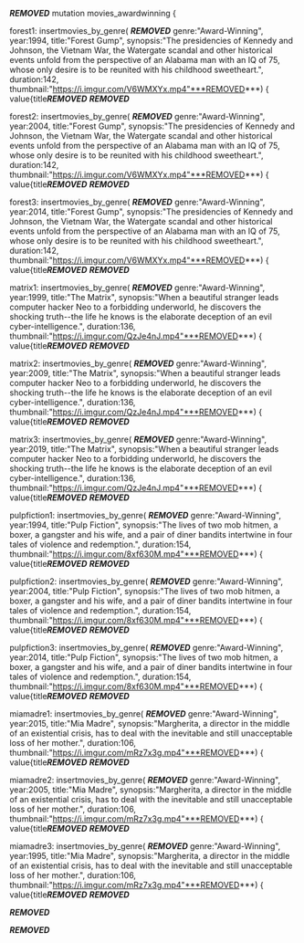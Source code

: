 ***REMOVED***
mutation movies_awardwinning {

  forest1: insertmovies_by_genre(
***REMOVED***
      genre:"Award-Winning", 
      year:1994,
      title:"Forest Gump",
      synopsis:"The presidencies of Kennedy and Johnson, the Vietnam War, the Watergate scandal and other historical events unfold from the perspective of an Alabama man with an IQ of 75, whose only desire is to be reunited with his childhood sweetheart.",
      duration:142,
      thumbnail:"https://i.imgur.com/V6WMXYx.mp4"***REMOVED***) {
    value{title***REMOVED***
  ***REMOVED***

  forest2: insertmovies_by_genre(
***REMOVED***
      genre:"Award-Winning", 
      year:2004,
      title:"Forest Gump",
      synopsis:"The presidencies of Kennedy and Johnson, the Vietnam War, the Watergate scandal and other historical events unfold from the perspective of an Alabama man with an IQ of 75, whose only desire is to be reunited with his childhood sweetheart.",
      duration:142,
      thumbnail:"https://i.imgur.com/V6WMXYx.mp4"***REMOVED***) {
    value{title***REMOVED***
  ***REMOVED***

  forest3: insertmovies_by_genre(
***REMOVED***
      genre:"Award-Winning", 
      year:2014,
      title:"Forest Gump",
      synopsis:"The presidencies of Kennedy and Johnson, the Vietnam War, the Watergate scandal and other historical events unfold from the perspective of an Alabama man with an IQ of 75, whose only desire is to be reunited with his childhood sweetheart.",
      duration:142,
      thumbnail:"https://i.imgur.com/V6WMXYx.mp4"***REMOVED***) {
    value{title***REMOVED***
  ***REMOVED***

  matrix1: insertmovies_by_genre(
***REMOVED***
      genre:"Award-Winning", 
      year:1999,
      title:"The Matrix",
      synopsis:"When a beautiful stranger leads computer hacker Neo to a forbidding underworld, he discovers the shocking truth--the life he knows is the elaborate deception of an evil cyber-intelligence.",
      duration:136,
      thumbnail:"https://i.imgur.com/QzJe4nJ.mp4"***REMOVED***) {
    value{title***REMOVED***
  ***REMOVED***

  matrix2: insertmovies_by_genre(
***REMOVED***
      genre:"Award-Winning", 
      year:2009,
      title:"The Matrix",
      synopsis:"When a beautiful stranger leads computer hacker Neo to a forbidding underworld, he discovers the shocking truth--the life he knows is the elaborate deception of an evil cyber-intelligence.",
      duration:136,
      thumbnail:"https://i.imgur.com/QzJe4nJ.mp4"***REMOVED***) {
    value{title***REMOVED***
  ***REMOVED***

  matrix3: insertmovies_by_genre(
***REMOVED***
      genre:"Award-Winning", 
      year:2019,
      title:"The Matrix",
      synopsis:"When a beautiful stranger leads computer hacker Neo to a forbidding underworld, he discovers the shocking truth--the life he knows is the elaborate deception of an evil cyber-intelligence.",
      duration:136,
      thumbnail:"https://i.imgur.com/QzJe4nJ.mp4"***REMOVED***) {
    value{title***REMOVED***
  ***REMOVED***

  pulpfiction1: insertmovies_by_genre(
***REMOVED***
      genre:"Award-Winning", 
      year:1994,
      title:"Pulp Fiction",
      synopsis:"The lives of two mob hitmen, a boxer, a gangster and his wife, and a pair of diner bandits intertwine in four tales of violence and redemption.",
      duration:154,
      thumbnail:"https://i.imgur.com/8xf630M.mp4"***REMOVED***) {
    value{title***REMOVED***
  ***REMOVED***

  pulpfiction2: insertmovies_by_genre(
***REMOVED***
      genre:"Award-Winning", 
      year:2004,
      title:"Pulp Fiction",
      synopsis:"The lives of two mob hitmen, a boxer, a gangster and his wife, and a pair of diner bandits intertwine in four tales of violence and redemption.",
      duration:154,
      thumbnail:"https://i.imgur.com/8xf630M.mp4"***REMOVED***) {
    value{title***REMOVED***
  ***REMOVED***

  pulpfiction3: insertmovies_by_genre(
***REMOVED***
      genre:"Award-Winning", 
      year:2014,
      title:"Pulp Fiction",
      synopsis:"The lives of two mob hitmen, a boxer, a gangster and his wife, and a pair of diner bandits intertwine in four tales of violence and redemption.",
      duration:154,
      thumbnail:"https://i.imgur.com/8xf630M.mp4"***REMOVED***) {
    value{title***REMOVED***
  ***REMOVED***

   miamadre1: insertmovies_by_genre(
***REMOVED***
      genre:"Award-Winning", 
      year:2015,
      title:"Mia Madre",
      synopsis:"Margherita, a director in the middle of an existential crisis, has to deal with the inevitable and still unacceptable loss of her mother.",
      duration:106,
      thumbnail:"https://i.imgur.com/mRz7x3g.mp4"***REMOVED***) {
    value{title***REMOVED***
  ***REMOVED***

   miamadre2: insertmovies_by_genre(
***REMOVED***
      genre:"Award-Winning", 
      year:2005,
      title:"Mia Madre",
      synopsis:"Margherita, a director in the middle of an existential crisis, has to deal with the inevitable and still unacceptable loss of her mother.",
      duration:106,
      thumbnail:"https://i.imgur.com/mRz7x3g.mp4"***REMOVED***) {
    value{title***REMOVED***
  ***REMOVED***

   miamadre3: insertmovies_by_genre(
***REMOVED***
      genre:"Award-Winning", 
      year:1995,
      title:"Mia Madre",
      synopsis:"Margherita, a director in the middle of an existential crisis, has to deal with the inevitable and still unacceptable loss of her mother.",
      duration:106,
      thumbnail:"https://i.imgur.com/mRz7x3g.mp4"***REMOVED***) {
    value{title***REMOVED***
  ***REMOVED***
  
***REMOVED***

***REMOVED***
